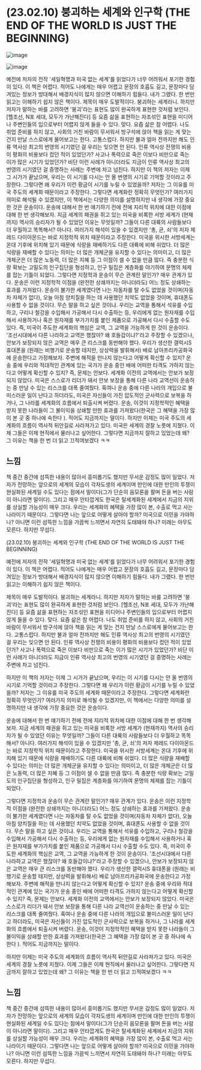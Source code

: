 # (23.02.10) 붕괴하는 세계와 인구학 (THE END OF THE WORLD IS JUST THE BEGINNING)

![image](https://postfiles.pstatic.net/MjAyNTA0MDRfMjQ2/MDAxNzQzNzU5ODIwOTM1.rs9K9PPj7JvWOL9hfOIcThN0t9CTkmExRkYobla4Whwg.3bhxeqDfHLmmC6qwjh-PP8vVWMcapDdDkwubM_jx0NAg.PNG/image.png?type=w773)

![image](https://postfiles.pstatic.net/MjAyNTA0MDRfMjQ2/MDAxNzQzNzU5ODIwOTM1.rs9K9PPj7JvWOL9hfOIcThN0t9CTkmExRkYobla4Whwg.3bhxeqDfHLmmC6qwjh-PP8vVWMcapDdDkwubM_jx0NAg.PNG/image.png?type=w773)

예전에 저자의 전작 '세일혁명과 미국 없는 세계'를 읽었다가 너무 어려워서 포기한 경험이 있다. 이 책은 어렵다. 적어도 나에게는 매우 어렵고 문장의 호흡도 길고, 문장마다 담겨있는 정보가 방대해서 배경지식이 많지 않으면 이해하기 힘들다. 내가 그랬다. 한 번만 읽고는 이해하기 쉽지 않은 책이다.
제목이 매우 도발적이다. 붕괴하는 세계라니. 하지만 저자가 말하는 바를 고려하면 '붕괴'라는 표현도 많이 완곡하게 표현한 것처럼 보인다. [헬조선, N포 세대, 모두가 가난해진다] 등 요즘 삶을 표현하는 자조섞인 표현을 미디어나 주변인들의 입으로부터 어렵지 않게 들을 수 있다. 맞다. 요즘 삶은 참 어렵다. 나도 취업 준비를 하지 않고, 사회의 거친 바람이 무서워서 방구석에 앉아 책을 읽는 게 맞는 건지 만날 스스로에게 물어보고는 한다. 고통스럽다. 하지만 불과 얼마 전까지만 해도 인류 역사상 최고의 번영의 시기였던 걸 우리는 잊으면 안 된다. 인류 역사상 전쟁의 비용이 평화의 비용보다 컸던 적이 있었던가? 사고나 폭력으로 죽은 이보다 비만으로 죽는 이가 많은 시기가 있었던가? 비단 이런 사례가 아니더라도 지금이 인류 역사상 최고의 번영의 시기였던 걸 증명하는 사례는 주변에 차고 넘친다.
하지만 이 책의 저자는 이제 그 시가가 끝났으며, 우리는 이 시기를 다시는 안 올 번영의 시기로 기억할 것이라고 주장한다. 그렇다면 왜 우리가 이런 황금이 시기를 누릴 수 있었을까? 저자는 그 이유를 미국 주도의 세계화 때문이라고 주장한다. 그렇다면 세계화란 정확히 무엇인가? 여러가지 의미로 해석될 수 있겠지만, 이 책에서는 다양한 의미를 설명하지만 내 생각에 가장 중요한 것은 운송이다.
운송에 대해서 한 번 얘기하기 전에 전에 지리적 위치에 대한 이점에 대해 한 번 생각해보자. 지금 세계의 패권을 쥐고 있는 미국을 비록한 서방 세계가 (현재까지) 역사의 승리자가 될 수 있었던 이유는 무엇일까? 그들이 다른 대륙의 사람들보다 더 우월하고 똑똑해서? 아니다. 여러가지 해석이 있을 수 있겠지만 '총, 균, 쇠'의 저자 제레드 다이아몬드는 바로 지정학적 위치 때문이라고 주장한다. 미국을 위시한 서방세계는 온대 기후에 위치해 있기 때문에 식량을 재배하기도 다른 대륙에 비해 쉬었다. 더 많은 식량을 재배할 수 있다는 의미는 더 많은 개체군을 유지할 수 있다는 의미이고, 더 많은 개체군은 더 많은 노동력, 더 많은 지혜 등 그 이점이 셀 수 없을 만큼 많다. 즉 충분한 식량 확보는 고밀도의 인구집단을 형성하고, 인구 밀집은 계층화를 야기하여 문명의 체제를 잡는 기틀이 되었다.
그렇다면 지정학과 운송이 무슨 관계란 말인가? 매우 관계가 있다. 운송은 이런 지정학적 이점을 (완전한 상쇄까지는 아니더라도) 어느 정도 상쇄하는 효과를 가져왔다. 운송이 불가한 세계였다면 나는 자동차를 탈 수도 없었을 것이며(자동차 자체가 없다), 오늘 아침 양치질을 하는 데 사용했던 치약도 없었을 것이며, 휴대폰도 사용할 수 없을 것이다. 무슨 말을 하고 싶은 것이냐. 우리는 교역을 통해서 석유를 수입하고, 구리나 철강을 수입해서 가공해서 다시 수출하는 등, 우리에게 없는 원자재를 수입해서 사용하거나 혹은 원자재를 부가가치를 붙인 제품으로 가공해서 다시 수출할 수도 있다. 즉, 미국이 주도한 세계화의 핵심은 교역, 그 교역을 가능하게 한 것이 운송이다. '조선시대에서 다른 나라하고 교역은 했잖아? 왜 호들갑이냐?'라고 주장할 수 있겠으나, 안보가 보장되지 않은 교역은 매우 큰 리스크를 동반해야 했다. 우리가 생산한 갤럭시S 휴대폰을 (원래는 비행기로 운송할 테지만, 상상력을 발휘해서) 배로 남아프리카공화국에 운송한다고 가정해보자. 주변에 해적을 만나지 않는다고 어떻게 확신할 수 있지? 운송 중에 우리와 적대적인 관계에 있는 국가가 운송 중인 배에 어떠한 타격도 가하지 않는다고 어떻게 확신할 수 있지? 즉, 문제는 안보다. 세계화 이전의 교역에서는 안보가 보장되지 않았다. 미국은 스스로가 리더가 돼서 안보 보장을 통해 다른 나라 교역선이 운송하는 중 만날 수 있는 리스크를 대폭 줄여줬다. 혹여나 운송 중에 다른 나라의 개입으로 불미스러운 일이 난다고 하더라도, 미국은 자신들이 가진 압도적인 군사력으로 보복을 하거나, 그 나라를 세계화의 흐름에서 퇴출시켜 버렸다. 운송, 이것이 지정학적인 혜택을 받지 못한 나라들이 그 불이익을 상쇄할 만한 효과를 가져왔다(한국은 그 혜택을 가장 많이 본 곳 중 하나에 속한다 ). 적어도 지금까지는 말이다.
하지만 이제는 미국 주도의 세계화의 흐름이 역사적 뒤안길로 사라져가고 있다. 미국은 세계의 경찰 노릇에 지쳤다. 이제 그들은 이제 현직에서 물러나고 싶어한다. 그렇다면 지금까지 잘하고 있었는데 왜? 그 이유는 책을 한 번 더 읽고 끄적여보겠다 ㅋㅋ
## 느낌
책 중간 중간에 섬뜩한 내용이 많아서 흥미롭기도 했지만 무서운 감정도 많이 일었다. 저자가 전망하는 앞으로의 세계의 모습이 각자도생의 세계이며 만인에 대한 만인의 투쟁이 현실화된 세계일 수도 있다는 점에서 말이다(그가 단순히 음모론을 팔며 돈을 버는 사람이 아니라면 말이다). 그리고 매우 안타깝게도 한국은 탈세계화된 세계에서 지금의 지위를 상실할 가능성이 매우 크다. 우리는 세계화의 혜택을 가장 많이 본, 수출로 먹고 사는 나라이기 때문이다. 그렇다면 나는 앞으로 어떻게 살아야 할까? 미국으로 이민을 가야하나? 아니면 이런 섬뜩한 느낌을 가끔씩 느끼면서 자연히 도태돼야 하나? 미래는 아무도 모른다. 하지만 무섭다.

(23.02.10) 붕괴하는 세계와 인구학 (THE END OF THE WORLD IS JUST THE BEGINNING)

예전에 저자의 전작 '세일혁명과 미국 없는 세계'를 읽었다가 너무 어려워서 포기한 경험이 있다. 이 책은 어렵다. 적어도 나에게는 매우 어렵고 문장의 호흡도 길고, 문장마다 담겨있는 정보가 방대해서 배경지식이 많지 않으면 이해하기 힘들다. 내가 그랬다. 한 번만 읽고는 이해하기 쉽지 않은 책이다.

제목이 매우 도발적이다. 붕괴하는 세계라니. 하지만 저자가 말하는 바를 고려하면 '붕괴'라는 표현도 많이 완곡하게 표현한 것처럼 보인다. [헬조선, N포 세대, 모두가 가난해진다] 등 요즘 삶을 표현하는 자조섞인 표현을 미디어나 주변인들의 입으로부터 어렵지 않게 들을 수 있다. 맞다. 요즘 삶은 참 어렵다. 나도 취업 준비를 하지 않고, 사회의 거친 바람이 무서워서 방구석에 앉아 책을 읽는 게 맞는 건지 만날 스스로에게 물어보고는 한다. 고통스럽다. 하지만 불과 얼마 전까지만 해도 인류 역사상 최고의 번영의 시기였던 걸 우리는 잊으면 안 된다. 인류 역사상 전쟁의 비용이 평화의 비용보다 컸던 적이 있었던가? 사고나 폭력으로 죽은 이보다 비만으로 죽는 이가 많은 시기가 있었던가? 비단 이런 사례가 아니더라도 지금이 인류 역사상 최고의 번영의 시기였던 걸 증명하는 사례는 주변에 차고 넘친다.

하지만 이 책의 저자는 이제 그 시가가 끝났으며, 우리는 이 시기를 다시는 안 올 번영의 시기로 기억할 것이라고 주장한다. 그렇다면 왜 우리가 이런 황금이 시기를 누릴 수 있었을까? 저자는 그 이유를 미국 주도의 세계화 때문이라고 주장한다. 그렇다면 세계화란 정확히 무엇인가? 여러가지 의미로 해석될 수 있겠지만, 이 책에서는 다양한 의미를 설명하지만 내 생각에 가장 중요한 것은 운송이다.

운송에 대해서 한 번 얘기하기 전에 전에 지리적 위치에 대한 이점에 대해 한 번 생각해보자. 지금 세계의 패권을 쥐고 있는 미국을 비록한 서방 세계가 (현재까지) 역사의 승리자가 될 수 있었던 이유는 무엇일까? 그들이 다른 대륙의 사람들보다 더 우월하고 똑똑해서? 아니다. 여러가지 해석이 있을 수 있겠지만 '총, 균, 쇠'의 저자 제레드 다이아몬드는 바로 지정학적 위치 때문이라고 주장한다. 미국을 위시한 서방세계는 온대 기후에 위치해 있기 때문에 식량을 재배하기도 다른 대륙에 비해 쉬었다. 더 많은 식량을 재배할 수 있다는 의미는 더 많은 개체군을 유지할 수 있다는 의미이고, 더 많은 개체군은 더 많은 노동력, 더 많은 지혜 등 그 이점이 셀 수 없을 만큼 많다. 즉 충분한 식량 확보는 고밀도의 인구집단을 형성하고, 인구 밀집은 계층화를 야기하여 문명의 체제를 잡는 기틀이 되었다.

그렇다면 지정학과 운송이 무슨 관계란 말인가? 매우 관계가 있다. 운송은 이런 지정학적 이점을 (완전한 상쇄까지는 아니더라도) 어느 정도 상쇄하는 효과를 가져왔다. 운송이 불가한 세계였다면 나는 자동차를 탈 수도 없었을 것이며(자동차 자체가 없다), 오늘 아침 양치질을 하는 데 사용했던 치약도 없었을 것이며, 휴대폰도 사용할 수 없을 것이다. 무슨 말을 하고 싶은 것이냐. 우리는 교역을 통해서 석유를 수입하고, 구리나 철강을 수입해서 가공해서 다시 수출하는 등, 우리에게 없는 원자재를 수입해서 사용하거나 혹은 원자재를 부가가치를 붙인 제품으로 가공해서 다시 수출할 수도 있다. 즉, 미국이 주도한 세계화의 핵심은 교역, 그 교역을 가능하게 한 것이 운송이다. '조선시대에서 다른 나라하고 교역은 했잖아? 왜 호들갑이냐?'라고 주장할 수 있겠으나, 안보가 보장되지 않은 교역은 매우 큰 리스크를 동반해야 했다. 우리가 생산한 갤럭시S 휴대폰을 (원래는 비행기로 운송할 테지만, 상상력을 발휘해서) 배로 남아프리카공화국에 운송한다고 가정해보자. 주변에 해적을 만나지 않는다고 어떻게 확신할 수 있지? 운송 중에 우리와 적대적인 관계에 있는 국가가 운송 중인 배에 어떠한 타격도 가하지 않는다고 어떻게 확신할 수 있지? 즉, 문제는 안보다. 세계화 이전의 교역에서는 안보가 보장되지 않았다. 미국은 스스로가 리더가 돼서 안보 보장을 통해 다른 나라 교역선이 운송하는 중 만날 수 있는 리스크를 대폭 줄여줬다. 혹여나 운송 중에 다른 나라의 개입으로 불미스러운 일이 난다고 하더라도, 미국은 자신들이 가진 압도적인 군사력으로 보복을 하거나, 그 나라를 세계화의 흐름에서 퇴출시켜 버렸다. 운송, 이것이 지정학적인 혜택을 받지 못한 나라들이 그 불이익을 상쇄할 만한 효과를 가져왔다(한국은 그 혜택을 가장 많이 본 곳 중 하나에 속한다 ). 적어도 지금까지는 말이다.

하지만 이제는 미국 주도의 세계화의 흐름이 역사적 뒤안길로 사라져가고 있다. 미국은 세계의 경찰 노릇에 지쳤다. 이제 그들은 이제 현직에서 물러나고 싶어한다. 그렇다면 지금까지 잘하고 있었는데 왜? 그 이유는 책을 한 번 더 읽고 끄적여보겠다 ㅋㅋ

## 느낌

책 중간 중간에 섬뜩한 내용이 많아서 흥미롭기도 했지만 무서운 감정도 많이 일었다. 저자가 전망하는 앞으로의 세계의 모습이 각자도생의 세계이며 만인에 대한 만인의 투쟁이 현실화된 세계일 수도 있다는 점에서 말이다(그가 단순히 음모론을 팔며 돈을 버는 사람이 아니라면 말이다). 그리고 매우 안타깝게도 한국은 탈세계화된 세계에서 지금의 지위를 상실할 가능성이 매우 크다. 우리는 세계화의 혜택을 가장 많이 본, 수출로 먹고 사는 나라이기 때문이다. 그렇다면 나는 앞으로 어떻게 살아야 할까? 미국으로 이민을 가야하나? 아니면 이런 섬뜩한 느낌을 가끔씩 느끼면서 자연히 도태돼야 하나? 미래는 아무도 모른다. 하지만 무섭다.

